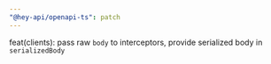 ```yaml
---
"@hey-api/openapi-ts": patch
---
```


feat(clients): pass raw `body` to interceptors, provide serialized body in `serializedBody`
